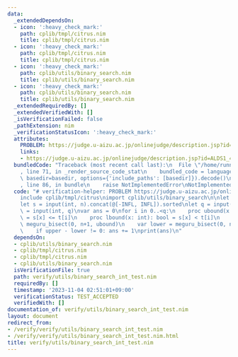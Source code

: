 ```yaml
---
data:
  _extendedDependsOn:
  - icon: ':heavy_check_mark:'
    path: cplib/tmpl/citrus.nim
    title: cplib/tmpl/citrus.nim
  - icon: ':heavy_check_mark:'
    path: cplib/tmpl/citrus.nim
    title: cplib/tmpl/citrus.nim
  - icon: ':heavy_check_mark:'
    path: cplib/utils/binary_search.nim
    title: cplib/utils/binary_search.nim
  - icon: ':heavy_check_mark:'
    path: cplib/utils/binary_search.nim
    title: cplib/utils/binary_search.nim
  _extendedRequiredBy: []
  _extendedVerifiedWith: []
  _isVerificationFailed: false
  _pathExtension: nim
  _verificationStatusIcon: ':heavy_check_mark:'
  attributes:
    PROBLEM: https://judge.u-aizu.ac.jp/onlinejudge/description.jsp?id=ALDS1_4_B
    links:
    - https://judge.u-aizu.ac.jp/onlinejudge/description.jsp?id=ALDS1_4_B
  bundledCode: "Traceback (most recent call last):\n  File \"/home/runner/.local/lib/python3.10/site-packages/onlinejudge_verify/documentation/build.py\"\
    , line 71, in _render_source_code_stat\n    bundled_code = language.bundle(stat.path,\
    \ basedir=basedir, options={'include_paths': [basedir]}).decode()\n  File \"/home/runner/.local/lib/python3.10/site-packages/onlinejudge_verify/languages/nim.py\"\
    , line 86, in bundle\n    raise NotImplementedError\nNotImplementedError\n"
  code: "# verification-helper: PROBLEM https://judge.u-aizu.ac.jp/onlinejudge/description.jsp?id=ALDS1_4_B\n\
    include cplib/tmpl/citrus\nimport cplib/utils/binary_search\n\nlet n = input(int)\n\
    let s = input(int, n).concat(@[-INFL, INFL]).sorted\nlet q = input(int)\nlet t\
    \ = input(int, q)\nvar ans = 0\nfor i in 0..<q:\n    proc ubound(x: int): bool\
    \ = s[x] <= t[i]\n    proc lbound(x: int): bool = s[x] < t[i]\n    var upper =\
    \ meguru_bisect(0, n+1, ubound)\n    var lower = meguru_bisect(0, n+1, lbound)\n\
    \    if upper - lower != 0: ans += 1\nprint(ans)\n"
  dependsOn:
  - cplib/utils/binary_search.nim
  - cplib/tmpl/citrus.nim
  - cplib/tmpl/citrus.nim
  - cplib/utils/binary_search.nim
  isVerificationFile: true
  path: verify/utils/binary_search_int_test.nim
  requiredBy: []
  timestamp: '2023-11-04 02:51:01+09:00'
  verificationStatus: TEST_ACCEPTED
  verifiedWith: []
documentation_of: verify/utils/binary_search_int_test.nim
layout: document
redirect_from:
- /verify/verify/utils/binary_search_int_test.nim
- /verify/verify/utils/binary_search_int_test.nim.html
title: verify/utils/binary_search_int_test.nim
---
```

